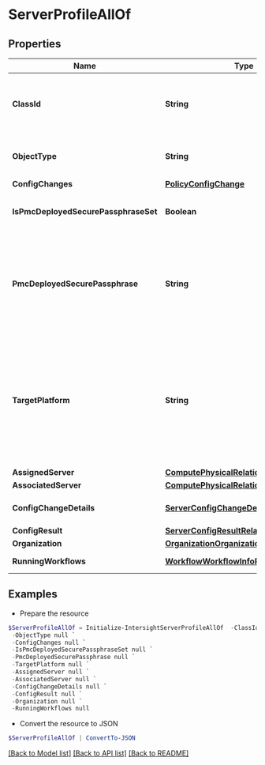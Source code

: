 # ServerProfileAllOf
## Properties

Name | Type | Description | Notes
------------ | ------------- | ------------- | -------------
**ClassId** | **String** | The fully-qualified name of the instantiated, concrete type. This property is used as a discriminator to identify the type of the payload when marshaling and unmarshaling data. | [default to "server.Profile"]
**ObjectType** | **String** | The fully-qualified name of the instantiated, concrete type. The value should be the same as the &#39;ClassId&#39; property. | [default to "server.Profile"]
**ConfigChanges** | [**PolicyConfigChange**](PolicyConfigChange.md) |  | [optional] 
**IsPmcDeployedSecurePassphraseSet** | **Boolean** | Indicates whether the value of the &#39;pmcDeployedSecurePassphrase&#39; property has been set. | [optional] [readonly] [default to $false]
**PmcDeployedSecurePassphrase** | **String** | Secure passphrase that is already deployed on all the Persistent Memory Modules on the server. This deployed passphrase is required during deploy of server profile if secure passphrase is changed or security is disabled in the attached persistent memory policy. | [optional] 
**TargetPlatform** | **String** | The platform for which the server profile is applicable. It can either be a server that is operating in standalone mode or which is attached to a Fabric Interconnect managed by Intersight. * &#x60;Standalone&#x60; - Servers which are operating in standalone mode i.e. not connected to a Fabric Interconnected. * &#x60;FIAttached&#x60; - Servers which are connected to a Fabric Interconnect that is managed by Intersight. | [optional] [default to "Standalone"]
**AssignedServer** | [**ComputePhysicalRelationship**](ComputePhysicalRelationship.md) |  | [optional] 
**AssociatedServer** | [**ComputePhysicalRelationship**](ComputePhysicalRelationship.md) |  | [optional] 
**ConfigChangeDetails** | [**ServerConfigChangeDetailRelationship[]**](ServerConfigChangeDetailRelationship.md) | An array of relationships to serverConfigChangeDetail resources. | [optional] [readonly] 
**ConfigResult** | [**ServerConfigResultRelationship**](ServerConfigResultRelationship.md) |  | [optional] 
**Organization** | [**OrganizationOrganizationRelationship**](OrganizationOrganizationRelationship.md) |  | [optional] 
**RunningWorkflows** | [**WorkflowWorkflowInfoRelationship[]**](WorkflowWorkflowInfoRelationship.md) | An array of relationships to workflowWorkflowInfo resources. | [optional] [readonly] 

## Examples

- Prepare the resource
```powershell
$ServerProfileAllOf = Initialize-IntersightServerProfileAllOf  -ClassId null `
 -ObjectType null `
 -ConfigChanges null `
 -IsPmcDeployedSecurePassphraseSet null `
 -PmcDeployedSecurePassphrase null `
 -TargetPlatform null `
 -AssignedServer null `
 -AssociatedServer null `
 -ConfigChangeDetails null `
 -ConfigResult null `
 -Organization null `
 -RunningWorkflows null
```

- Convert the resource to JSON
```powershell
$ServerProfileAllOf | ConvertTo-JSON
```

[[Back to Model list]](../README.md#documentation-for-models) [[Back to API list]](../README.md#documentation-for-api-endpoints) [[Back to README]](../README.md)

